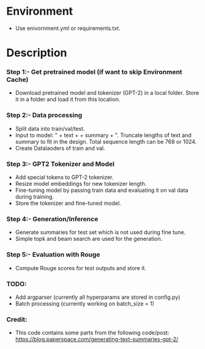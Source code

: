 # Environment
- Use enivornment.yml or requirements.txt.
# Description

### Step 1:- Get pretrained model (if want to skip Environment Cache)
- Download pretrained model and tokenizer (GPT-2) in a local folder. Store it in a folder and load it from this location.

### Step 2:- Data processing
- Split data into train/val/test.
- Input to model: "<bos> + text + <sep> + summary + <eos> ". Truncate lengths of text and summary to fit in the design. Total sequence length can be 768 or 1024. 
- Create Datalaoders of train and val.

### Step 3:- GPT2 Tokenizer and Model
- Add special tokens to GPT-2 tokenizer.
- Resize model embeddings for new tokenizer length.
- Fine-tuning model by passing train data and evaluating it on val data during training.
- Store the tokenizer and fine-tuned model.

### Step 4:- Generation/Inference
-  Generate summaries for test set which is not used during fine tune.
-  Simple topk and beam search are used for the generation.

### Step 5:- Evaluation with Rouge
- Compute Rouge scores for test outputs and store it.

### TODO:
- Add argparser (currently all hyperparams are stored in config.py)
- Batch processing (currently working on batch_size = 1)

  
### Credit:
 - This code contains some parts from the following code/post:
https://blog.paperspace.com/generating-text-summaries-gpt-2/

